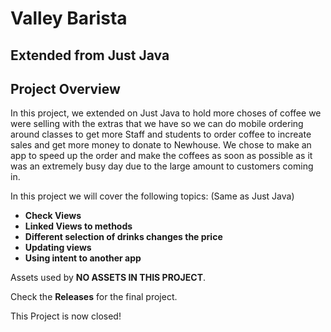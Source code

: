 # Valley Barista
## Extended from Just Java

## Project Overview 
In this project, we extended on Just Java to hold more choses of coffee we were selling with the extras that we have so we can do mobile ordering around classes to get more Staff and students to order coffee to increate sales and get more money to donate to Newhouse. We chose to make an app to speed up the order and make the coffees as soon as possible as it was an extremely busy day due to the large amount to customers coming in.

In this project we will cover the following topics: (Same as Just Java)
- **Check Views**
- **Linked Views to methods**
- **Different selection of drinks changes the price**
- **Updating views**
- **Using intent to another app**

Assets used by **NO ASSETS IN THIS PROJECT**. 

Check the **Releases** for the final project.

This Project is now closed!
